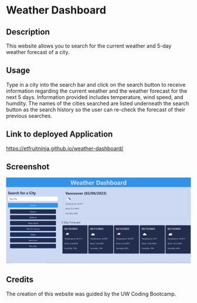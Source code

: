 # Weather Dashboard

## Description

This website allows you to search for the current weather and 5-day weather forecast of a city.

## Usage

Type in a city into the search bar and click on the search button to receive information regarding the current weather and the weather forecast for the next 5 days. Information provided includes temperature, wind speed, and humdity. The names of the cities searched are listed underneath the search button as the search history so the user can re-check the forecast of their previous searches.

## Link to deployed Application
https://etfruitninja.github.io/weather-dashboard/

## Screenshot
![alt=screenshot of weather dashboard website](./assets/images/screenshot.PNG)

## Credits

The creation of this website was guided by the UW Coding Bootcamp.